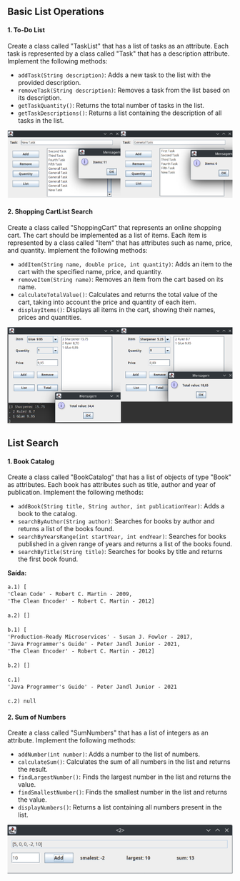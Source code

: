 ## Basic List Operations
#### 1. To-Do List
Create a class called "TaskList" that has a list of tasks as an attribute. Each task is represented by a class called "Task" that has a description attribute. Implement the following methods:

  -  `addTask(String description)`: 	Adds a new task to the list with the provided description.
  -  `removeTask(String description)`: 	Removes a task from the list based on its description.
  -  `getTaskQuantity()`: 	Returns the total number of tasks in the list.
  -  `getTaskDescriptions()`: 	Returns a list containing the description of all tasks in the list.

  ![(tasklist.png)](https://github.com/rm48/dio/blob/main/java/bra/collections/src/list/task/tasklist.png)
  
#### 2. Shopping CartList Search
Create a class called "ShoppingCart" that represents an online shopping cart. The cart should be implemented as a list of items. Each item is represented by a class called "Item" that has attributes such as name, price, and quantity. Implement the following methods:

  -  `addItem(String name, double price, int quantity)`: 	Adds an item to the cart with the specified name, price, and quantity.
  -  `removeItem(String name)`: 	Removes an item from the cart based on its name.
  -  `calculateTotalValue()`: 	Calculates and returns the total value of the cart, taking into account the price and quantity of each item.
  -  `displayItems()`: 	Displays all items in the cart, showing their names, prices and quantities.
  
  ![(shoppingcart.png)](https://github.com/rm48/dio/blob/main/java/bra/collections/src/list/cart/shoppingcart.png)
  
## List Search
#### 1. Book Catalog
Create a class called "BookCatalog" that has a list of objects of type "Book" as attributes. Each book has attributes such as title, author and year of publication. Implement the following methods:

  -  `addBook(String title, String author, int publicationYear)`: Adds a book to the catalog.
  -  `searchByAuthor(String author)`: Searches for books by author and returns a list of the books found.
  -  `searchByYearsRange(int startYear, int endYear)`: Searches for books published in a given range of years and returns a list of the books found.
  -  `searchByTitle(String title)`: Searches for books by title and returns the first book found.

**Saída:**

```
a.1) [
'Clean Code' - Robert C. Martin - 2009, 
'The Clean Encoder' - Robert C. Martin - 2012]

a.2) []

b.1) [
'Production-Ready Microservices' - Susan J. Fowler - 2017, 
'Java Programmer's Guide' - Peter Jandl Junior - 2021, 
'The Clean Encoder' - Robert C. Martin - 2012]

b.2) []

c.1) 
'Java Programmer's Guide' - Peter Jandl Junior - 2021

c.2) null
```

#### 2. Sum of Numbers
Create a class called "SumNumbers" that has a list of integers as an attribute. Implement the following methods:

  -  `addNumber(int number)`: Adds a number to the list of numbers.
  -  `calculateSum()`: Calculates the sum of all numbers in the list and returns the result.
  -  `findLargestNumber()`: Finds the largest number in the list and returns the value.
  -  `findSmallestNumber()`: Finds the smallest number in the list and returns the value.
  -  `displayNumbers()`: Returns a list containing all numbers present in the list.
  
  ![(sumNum.png)](https://github.com/rm48/dio/blob/main/java/bra/collections/src/list/search/sumNum.png)